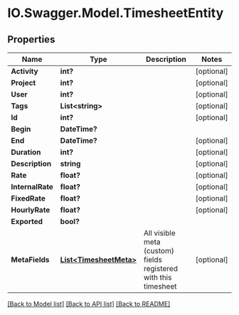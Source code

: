 # IO.Swagger.Model.TimesheetEntity
## Properties

Name | Type | Description | Notes
------------ | ------------- | ------------- | -------------
**Activity** | **int?** |  | [optional] 
**Project** | **int?** |  | [optional] 
**User** | **int?** |  | [optional] 
**Tags** | **List&lt;string&gt;** |  | [optional] 
**Id** | **int?** |  | [optional] 
**Begin** | **DateTime?** |  | 
**End** | **DateTime?** |  | [optional] 
**Duration** | **int?** |  | [optional] 
**Description** | **string** |  | [optional] 
**Rate** | **float?** |  | [optional] 
**InternalRate** | **float?** |  | [optional] 
**FixedRate** | **float?** |  | [optional] 
**HourlyRate** | **float?** |  | [optional] 
**Exported** | **bool?** |  | 
**MetaFields** | [**List&lt;TimesheetMeta&gt;**](TimesheetMeta.md) | All visible meta (custom) fields registered with this timesheet | [optional] 

[[Back to Model list]](../README.md#documentation-for-models) [[Back to API list]](../README.md#documentation-for-api-endpoints) [[Back to README]](../README.md)


